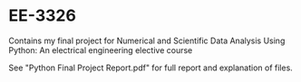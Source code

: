 # EE-3326
Contains my final project for Numerical and Scientific Data Analysis Using Python: An electrical engineering elective course

See "Python Final Project Report.pdf" for full report and explanation of files.
